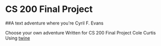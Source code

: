 # CS 200 Final Project

##A text adventure where you're Cyril F. Evans

Choose your own adventure
Written for CS 200 Final Project
Cole Curtis
Using [twine](https://twinery.org)

